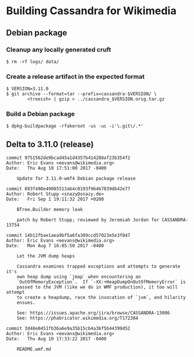 Building Cassandra for Wikimedia
================================

Debian package
--------------

### Cleanup any locally generated cruft

    $ rm -rf logs/ data/

### Create a release artifact in the expected format

    $ VERSION=3.11.0
    $ git archive --format=tar --prefix=cassandra-$VERSION/ \
            <treeish> | gzip > ../cassandra_$VERSION.orig.tar.gz

### Build a Debian package

    $ dpkg-buildpackage -rfakeroot -us -uc -i'\.git\/.*'

Delta to 3.11.0 (release)
-------------------------

    commit 9751562de9bcad45a1d4357b414288af23b354f2
    Author: Eric Evans <eevans@wikimedia.org>
    Date:   Thu Aug 10 17:51:00 2017 -0400
    
        Update for 3.11.0-wmf4 Debian package release
    
    commit 893f498e49085513ab4c0193f964b7039db42e77
    Author: Robert Stupp <snazy@snazy.de>
    Date:   Fri Sep 1 19:11:32 2017 +0200
    
        BTree.Builder memory leak
        
        patch by Robert Stupp; reviewed by Jeremiah Jordan for CASSANDRA-13754
    
    commit 14b12fbae1aea9bf5a6fa309ccd57023e5e3f047
    Author: Eric Evans <eevans@wikimedia.org>
    Date:   Mon Aug 7 16:05:50 2017 -0400
    
        Let the JVM dump heaps
        
        Cassandra examines trapped exceptions and attempts to generate it's
        own heap dump using `jmap` when encountering an
        `OutOfMemoryException`.  If `-XX:+HeapDumpOnOutOfMemoryError` is
        passed to the JVM (like we do in WMF production), it too will attempt
        to create a heapdump, race the invocation of `jvm`, and hilarity
        ensues.
        
        See: https://issues.apache.org/jira/browse/CASSANDRA-13006
        See: https://phabricator.wikimedia.org/T172384
    
    commit 3d48e0451fb36a6e9a35b15cb4a36f5b44399d52
    Author: Eric Evans <eevans@wikimedia.org>
    Date:   Thu Aug 10 17:33:22 2017 -0400
    
        README.wmf.md
    
